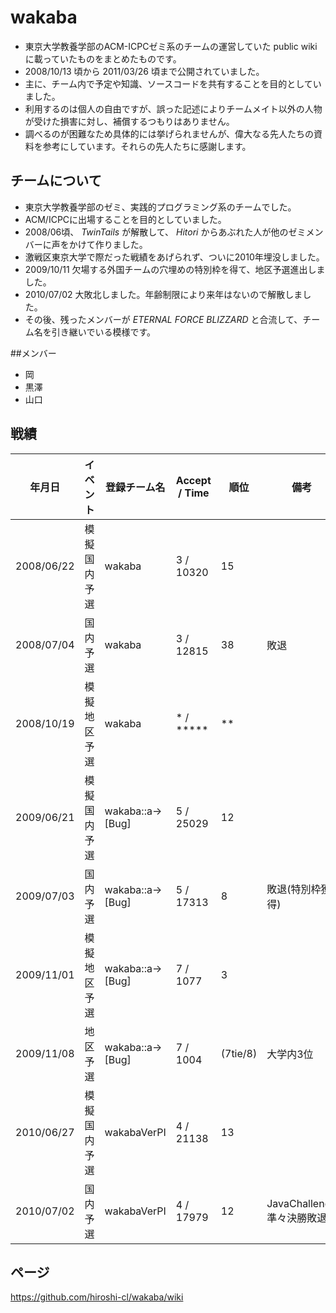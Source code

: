 # wakaba


* 東京大学教養学部のACM-ICPCゼミ系のチームの運営していた public wiki に載っていたものをまとめたものです。
* 2008/10/13 頃から 2011/03/26 頃まで公開されていました。
* 主に、チーム内で予定や知識、ソースコードを共有することを目的としていました。
* 利用するのは個人の自由ですが、誤った記述によりチームメイト以外の人物が受けた損害に対し、補償するつもりはありません。
* 調べるのが困難なため具体的には挙げられませんが、偉大なる先人たちの資料を参考にしています。それらの先人たちに感謝します。

## チームについて

* 東京大学教養学部のゼミ、実践的プログラミング系のチームでした。
* ACM/ICPCに出場することを目的としていました。
* 2008/06頃、 *TwinTails* が解散して、 *Hitori* からあぶれた人が他のゼミメンバーに声をかけて作りました。
* 激戦区東京大学で際だった戦績をあげられず、ついに2010年埋没しました。
* 2009/10/11 欠場する外国チームの穴埋めの特別枠を得て、地区予選進出しました。
* 2010/07/02 大敗北しました。年齢制限により来年はないので解散しました。
* その後、残ったメンバーが *ETERNAL FORCE BLIZZARD* と合流して、チーム名を引き継いでいる模様です。


##メンバー

* 岡
* 黒澤
* 山口

## 戦績

| 年月日     | イベント | 登録チーム名 | Accept / Time | 順位 | 備考 |
|--------------|-------------|-------------------|--------------------|--------|-------|
| 2008/06/22 | 模擬国内予選 | wakaba | 3 / 10320 | 15 | |
| 2008/07/04 | 国内予選         | wakaba | 3 / 12815 | 38 | 敗退 |
| 2008/10/19 | 模擬地区予選 | wakaba | * / ***** | ** | |
| 2009/06/21 | 模擬国内予選 | wakaba::a->[Bug] | 5 / 25029 | 12 | |
| 2009/07/03 | 国内予選         | wakaba::a->[Bug] | 5 / 17313 | 8 | 敗退(特別枠獲得) |
| 2009/11/01 | 模擬地区予選 | wakaba::a->[Bug] | 7 / 1077 | 3 | |
| 2009/11/08 | 地区予選         | wakaba::a->[Bug] | 7 / 1004 | (7tie/8) | 大学内3位 |
| 2010/06/27 | 模擬国内予選 | wakabaVerPI | 4 / 21138 | 13 | |
| 2010/07/02 | 国内予選         | wakabaVerPI | 4 / 17979 | 12 | JavaChallenge準々決勝敗退 |

## ページ
https://github.com/hiroshi-cl/wakaba/wiki

